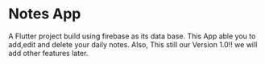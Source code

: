 # Notes App

A Flutter project build using firebase as its data base.
This App able you to add,edit and delete your daily notes.
Also, This still our Version 1.0!! we will add other features later.
